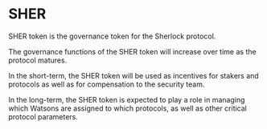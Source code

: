 # SHER

SHER token is the governance token for the Sherlock protocol.

The governance functions of the SHER token will increase over time as the protocol matures.

In the short-term, the SHER token will be used as incentives for stakers and protocols as well as for compensation to the security team.

In the long-term, the SHER token is expected to play a role in managing which Watsons are assigned to which protocols, as well as other critical protocol parameters.
